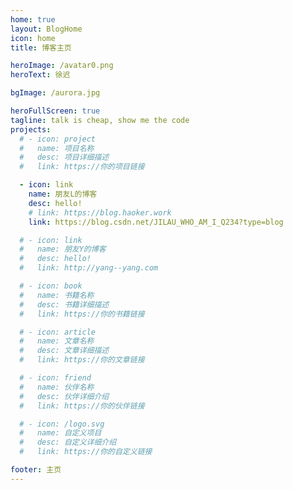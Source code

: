 ```yaml
---
home: true
layout: BlogHome
icon: home
title: 博客主页

heroImage: /avatar0.png
heroText: 徐迟

bgImage: /aurora.jpg

heroFullScreen: true
tagline: talk is cheap, show me the code
projects:
  # - icon: project
  #   name: 项目名称
  #   desc: 项目详细描述
  #   link: https://你的项目链接

  - icon: link
    name: 朋友L的博客
    desc: hello!
    # link: https://blog.haoker.work
    link: https://blog.csdn.net/JILAU_WHO_AM_I_Q234?type=blog

  # - icon: link
  #   name: 朋友Y的博客
  #   desc: hello!
  #   link: http://yang--yang.com

  # - icon: book
  #   name: 书籍名称
  #   desc: 书籍详细描述
  #   link: https://你的书籍链接

  # - icon: article
  #   name: 文章名称
  #   desc: 文章详细描述
  #   link: https://你的文章链接

  # - icon: friend
  #   name: 伙伴名称
  #   desc: 伙伴详细介绍
  #   link: https://你的伙伴链接

  # - icon: /logo.svg
  #   name: 自定义项目
  #   desc: 自定义详细介绍
  #   link: https://你的自定义链接

footer: 主页 
---
```


<!-- 这是一个博客主页的案例。

要使用此布局，你应该在页面前端设置 `layout: BlogHome` 和 `home: true`。

相关配置文档请见 [博客主页](https://theme-hope.vuejs.press/zh/guide/blog/home/)。 -->
